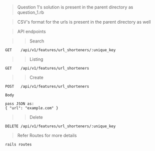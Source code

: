 >Question 1's solution is present in the parent directory as question_1.rb


>CSV's format for the urls is present in the parent directory as well

>API endpoints

>> Search

`GET    /api/v1/features/url_shorteners/:unique_key`

>>Listing

`GET    /api/v1/features/url_shorteners`

>>Create

`POST   /api/v1/features/url_shorteners`

```
Body

pass JSON as: 
{ "url": "example.com" }

```
 
>>Delete 
 
`DELETE /api/v1/features/url_shorteners/:unique_key` 

> Refer Routes for more details

`rails routes`